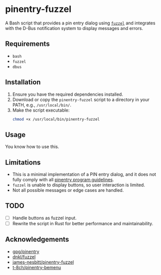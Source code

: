# pinentry-fuzzel

A Bash script that provides a pin entry dialog using [`fuzzel`](https://codeberg.org/dnkl/fuzzel) and integrates with the D-Bus notification system to display messages and errors.

## Requirements

- `bash`
- `fuzzel`
- `dbus`

## Installation

1. Ensure you have the required dependencies installed.
2. Download or copy the `pinentry-fuzzel` script to a directory in your PATH, e.g., `/usr/local/bin/`.
3. Make the script executable:
    ```sh
    chmod +x /usr/local/bin/pinentry-fuzzel
    ```

## Usage

You know how to use this.

## Limitations

- This is a minimal implementation of a PIN entry dialog, and it does not fully comply with all [pinentry program guidelines](https://github.com/gpg/pinentry/blob/master/doc/pinentry.texi).
- `fuzzel` is unable to display buttons, so user interaction is limited.
- Not all possible messages or edge cases are handled.

## TODO

- [ ] Handle buttons as fuzzel input.
- [ ] Rewrite the script in Rust for better performance and maintainability.

## Acknowledgements


- [gpg/pinentry](https://github.com/gpg/pinentry)
- [dnkl/fuzzel](https://codeberg.org/dnkl/fuzzel)
- [james-nesbitt/pinentry-fuzzel](https://github.com/james-nesbitt/pinentry-fuzzel)
- [t-8ch/pinentry-bemenu](https://github.com/t-8ch/pinentry-bemenu)
